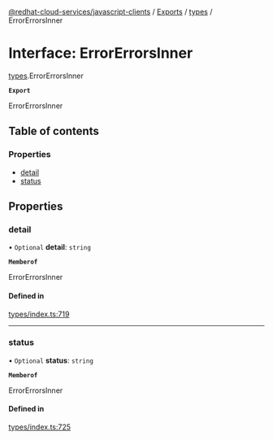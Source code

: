 [@redhat-cloud-services/javascript-clients](../README.md) / [Exports](../modules.md) / [types](../modules/types.md) / ErrorErrorsInner

# Interface: ErrorErrorsInner

[types](../modules/types.md).ErrorErrorsInner

**`Export`**

ErrorErrorsInner

## Table of contents

### Properties

- [detail](types.ErrorErrorsInner.md#detail)
- [status](types.ErrorErrorsInner.md#status)

## Properties

### detail

• `Optional` **detail**: `string`

**`Memberof`**

ErrorErrorsInner

#### Defined in

[types/index.ts:719](https://github.com/RedHatInsights/javascript-clients/blob/main/packages/rbac/types/index.ts#L719)

___

### status

• `Optional` **status**: `string`

**`Memberof`**

ErrorErrorsInner

#### Defined in

[types/index.ts:725](https://github.com/RedHatInsights/javascript-clients/blob/main/packages/rbac/types/index.ts#L725)
